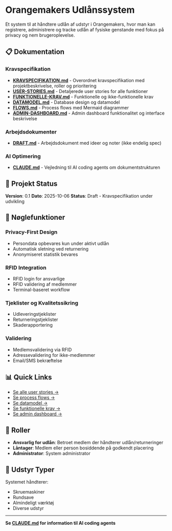 # Orangemakers Udlånssystem

Et system til at håndtere udlån af udstyr i Orangemakers, hvor man kan registrere, administrere og tracke udlån af fysiske genstande med fokus på privacy og nem brugeroplevelse.

## 📋 Dokumentation

### Kravspecifikation
- **[KRAVSPECIFIKATION.md](KRAVSPECIFIKATION.md)** - Overordnet kravspecifikation med projektbeskrivelse, roller og prioritering
- **[USER-STORIES.md](USER-STORIES.md)** - Detaljerede user stories for alle funktioner
- **[FUNKTIONELLE-KRAV.md](FUNKTIONELLE-KRAV.md)** - Funktionelle og ikke-funktionelle krav
- **[DATAMODEL.md](DATAMODEL.md)** - Database design og datamodel
- **[FLOWS.md](FLOWS.md)** - Process flows med Mermaid diagrammer
- **[ADMIN-DASHBOARD.md](ADMIN-DASHBOARD.md)** - Admin dashboard funktionalitet og interface beskrivelse

### Arbejdsdokumenter
- **[DRAFT.md](DRAFT.md)** - Arbejdsdokument med ideer og noter (ikke endelig spec)

### AI Optimering
- **[CLAUDE.md](CLAUDE.md)** - Vejledning til AI coding agents om dokumentstrukturen

## 🎯 Projekt Status

**Version**: 0.1
**Dato**: 2025-10-06
**Status**: Draft - Kravspecifikation under udvikling

## 🔑 Nøglefunktioner

### Privacy-First Design
- Persondata opbevares kun under aktivt udlån
- Automatisk sletning ved returnering
- Anonymiseret statistik bevares

### RFID Integration
- RFID login for ansvarlige
- RFID validering af medlemmer
- Terminal-baseret workflow

### Tjeklister og Kvalitetssikring
- Udleveringstjeklister
- Returneringstjeklister
- Skaderapportering

### Validering
- Medlemsvalidering via RFID
- Adressevalidering for ikke-medlemmer
- Email/SMS bekræftelse

## 📊 Quick Links

- [Se alle user stories →](USER-STORIES.md)
- [Se process flows →](FLOWS.md)
- [Se datamodel →](DATAMODEL.md)
- [Se funktionelle krav →](FUNKTIONELLE-KRAV.md)
- [Se admin dashboard →](ADMIN-DASHBOARD.md)

## 👥 Roller

- **Ansvarlig for udlån**: Betroet medlem der håndterer udlån/returneringer
- **Låntager**: Medlem eller person bosiddende på godkendt placering
- **Administrator**: System administrator

## 🔧 Udstyr Typer

Systemet håndterer:
- Skruemaskiner
- Rundsave
- Almindeligt værktøj
- Diverse udstyr

---

**Se [CLAUDE.md](CLAUDE.md) for information til AI coding agents**
